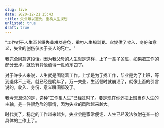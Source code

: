 ```yaml
---
slug: live
date: 2020-12-21 15:43
title: 失业难以避免，重构人生规划
unlisted: true
draft: true
---
```


"工作对于人生至关重失业难以避免，重构人生规划要。它提供了收入，身份和意义，失业的创伤仅次于亲人的死亡。"

我完全同意这段话。因为我父母的人生就是这样，上了一辈子的班，如果把工作的部分去掉，就没有其他值得一说的东西了。

对于许多人来说，人生就是围绕着工作。上学是为了找工作，毕业是为了上班，等到退休不上班，就已经是晚年了。万一失业，生活顿时就崩溃了，就像上面的引言说的，收入、身份、意义瞬间都没了。

我今天想说的是，这种"工作型人生"已经过时了。要是现在你还把上班当作人生的主轴，是一件很危险的事情，因为失业的风险越来越大。 

时代变了，稳定的工作越来越少，失业会是家常便饭，人生已经没法依附在某一份具体的工作上了。
